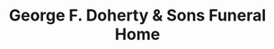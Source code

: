 ---
title: "George F. Doherty & Sons Funeral Home"
url: /wellesley/george-f-doherty-und-sons-funeral-home/
shop: Bestattungen
---